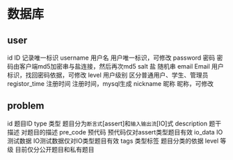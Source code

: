 # 数据库

## user

id					ID				记录唯一标识
username			用户名			用户唯一标识，可修改
password			密码			密码由客户端md5加密串与盐连接，然后再次md5
salt				盐				随机串
email				Email			用户标识，找回密码依据，可修改
level				用户级别		区分普通用户、学生、管理员
registor_time		注册时间		注册时间，mysql生成
nickname			昵称			昵称，可修改

## problem

id					题目ID
type				类型			题目分为`断言式`[assert]和`输入输出流`[IO]式
description			题干描述		对题目的描述
pre_code			预代码			预代码仅对assert类型题目有效
io_data				IO测试数据		IO测试数据仅对IO类型题目有效
tags				类型标签		题目分类的依据
level				等级			目前仅分公开题目和私有题目
